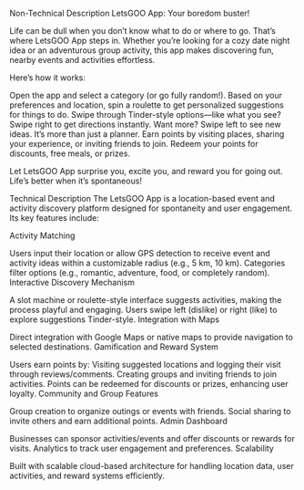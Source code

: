Non-Technical Description
LetsGOO App: Your boredom buster!

Life can be dull when you don’t know what to do or where to go. That’s where LetsGOO App steps in. Whether you’re looking for a cozy date night idea or an adventurous group activity, this app makes discovering fun, nearby events and activities effortless.

Here’s how it works:

Open the app and select a category (or go fully random!).
Based on your preferences and location, spin a roulette to get personalized suggestions for things to do.
Swipe through Tinder-style options—like what you see? Swipe right to get directions instantly. Want more? Swipe left to see new ideas.
It’s more than just a planner. Earn points by visiting places, sharing your experience, or inviting friends to join. Redeem your points for discounts, free meals, or prizes.

Let LetsGOO App surprise you, excite you, and reward you for going out. Life’s better when it’s spontaneous!

Technical Description
The LetsGOO App is a location-based event and activity discovery platform designed for spontaneity and user engagement. Its key features include:

Activity Matching

Users input their location or allow GPS detection to receive event and activity ideas within a customizable radius (e.g., 5 km, 10 km).
Categories filter options (e.g., romantic, adventure, food, or completely random).
Interactive Discovery Mechanism

A slot machine or roulette-style interface suggests activities, making the process playful and engaging.
Users swipe left (dislike) or right (like) to explore suggestions Tinder-style.
Integration with Maps

Direct integration with Google Maps or native maps to provide navigation to selected destinations.
Gamification and Reward System

Users earn points by:
Visiting suggested locations and logging their visit through reviews/comments.
Creating groups and inviting friends to join activities.
Points can be redeemed for discounts or prizes, enhancing user loyalty.
Community and Group Features

Group creation to organize outings or events with friends.
Social sharing to invite others and earn additional points.
Admin Dashboard

Businesses can sponsor activities/events and offer discounts or rewards for visits.
Analytics to track user engagement and preferences.
Scalability

Built with scalable cloud-based architecture for handling location data, user activities, and reward systems efficiently.
